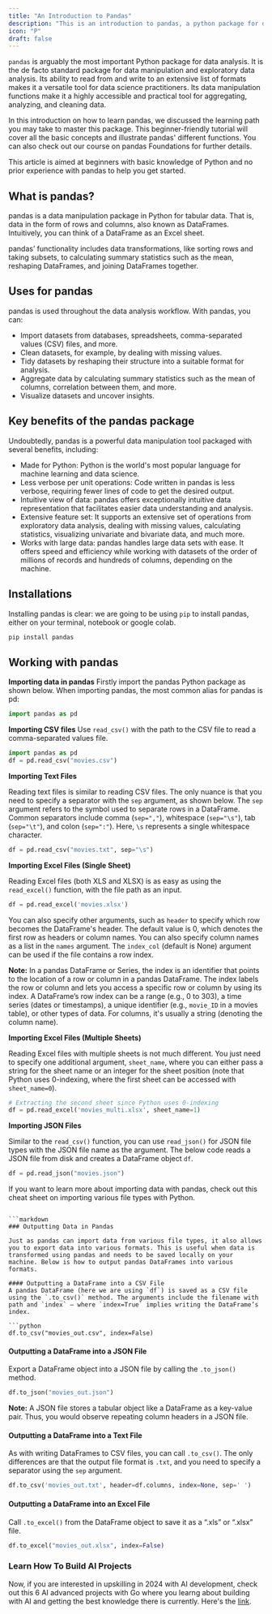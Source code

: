 ```yaml
---
title: "An Introduction to Pandas"
description: "This is an introduction to pandas, a python package for data analysis."
icon: "P"
draft: false
---
```


`pandas` is arguably the most important Python package for data analysis. It is the de facto standard package for data manipulation and exploratory data analysis. Its ability to read from and write to an extensive list of formats makes it a versatile tool for data science practitioners. Its data manipulation functions make it a highly accessible and practical tool for aggregating, analyzing, and cleaning data. 

In this introduction on how to learn pandas, we discussed the learning path you may take to master this package. This beginner-friendly tutorial will cover all the basic concepts and illustrate pandas' different functions. You can also check out our course on pandas Foundations for further details. 

This article is aimed at beginners with basic knowledge of Python and no prior experience with pandas to help you get started.

## What is pandas?
pandas is a data manipulation package in Python for tabular data. That is, data in the form of rows and columns, also known as DataFrames. Intuitively, you can think of a DataFrame as an Excel sheet. 

pandas’ functionality includes data transformations, like sorting rows and taking subsets, to calculating summary statistics such as the mean, reshaping DataFrames, and joining DataFrames together.

## Uses for pandas
pandas is used throughout the data analysis workflow. With pandas, you can:

- Import datasets from databases, spreadsheets, comma-separated values (CSV) files, and more.
- Clean datasets, for example, by dealing with missing values.
- Tidy datasets by reshaping their structure into a suitable format for analysis.
- Aggregate data by calculating summary statistics such as the mean of columns, correlation between them, and more.
- Visualize datasets and uncover insights.

## Key benefits of the pandas package
Undoubtedly, pandas is a powerful data manipulation tool packaged with several benefits, including:

- Made for Python: Python is the world's most popular language for machine learning and data science.
- Less verbose per unit operations: Code written in pandas is less verbose, requiring fewer lines of code to get the desired output. 
- Intuitive view of data: pandas offers exceptionally intuitive data representation that facilitates easier data understanding and analysis.
- Extensive feature set: It supports an extensive set of operations from exploratory data analysis, dealing with missing values, calculating statistics, visualizing univariate and bivariate data, and much more.
- Works with large data: pandas handles large data sets with ease. It offers speed and efficiency while working with datasets of the order of millions of records and hundreds of columns, depending on the machine.

## Installations
Installing pandas is clear: we are going to be using `pip` to install pandas, either on your terminal, notebook or google colab.
```bash
pip install pandas
```

## Working with pandas

**Importing data in pandas**
Firstly import the pandas Python package as shown below. When importing pandas, the most common alias for pandas is pd:
```python
import pandas as pd
```

**Importing CSV files**
Use `read_csv()` with the path to the CSV file to read a comma-separated values file.

```python
import pandas as pd
df = pd.read_csv("movies.csv") 
```

**Importing Text Files** 

Reading text files is similar to reading CSV files. The only nuance is that you need to specify a separator with the `sep` argument, as shown below. The `sep` argument refers to the symbol used to separate rows in a DataFrame. Common separators include comma (`sep=","`), whitespace (`sep="\s"`), tab (`sep="\t"`), and colon (`sep=":"`). Here, `\s` represents a single whitespace character.

```python
df = pd.read_csv("movies.txt", sep="\s")
```

**Importing Excel Files (Single Sheet)**

Reading Excel files (both XLS and XLSX) is as easy as using the `read_excel()` function, with the file path as an input.

```python
df = pd.read_excel('movies.xlsx')
```

You can also specify other arguments, such as `header` to specify which row becomes the DataFrame's header. The default value is 0, which denotes the first row as headers or column names. You can also specify column names as a list in the `names` argument. The `index_col` (default is None) argument can be used if the file contains a row index.

**Note:** In a pandas DataFrame or Series, the index is an identifier that points to the location of a row or column in a pandas DataFrame. The index labels the row or column and lets you access a specific row or column by using its index. A DataFrame’s row index can be a range (e.g., 0 to 303), a time series (dates or timestamps), a unique identifier (e.g., `movie_ID` in a movies table), or other types of data. For columns, it's usually a string (denoting the column name).

**Importing Excel Files (Multiple Sheets)**

Reading Excel files with multiple sheets is not much different. You just need to specify one additional argument, `sheet_name`, where you can either pass a string for the sheet name or an integer for the sheet position (note that Python uses 0-indexing, where the first sheet can be accessed with `sheet_name=0`).

```python
# Extracting the second sheet since Python uses 0-indexing
df = pd.read_excel('movies_multi.xlsx', sheet_name=1)
```

**Importing JSON Files**

Similar to the `read_csv()` function, you can use `read_json()` for JSON file types with the JSON file name as the argument. The below code reads a JSON file from disk and creates a DataFrame object `df`.

```python
df = pd.read_json("movies.json")
```

If you want to learn more about importing data with pandas, check out this cheat sheet on importing various file types with Python.
```

```markdown
### Outputting Data in Pandas

Just as pandas can import data from various file types, it also allows you to export data into various formats. This is useful when data is transformed using pandas and needs to be saved locally on your machine. Below is how to output pandas DataFrames into various formats.

#### Outputting a DataFrame into a CSV File
A pandas DataFrame (here we are using `df`) is saved as a CSV file using the `.to_csv()` method. The arguments include the filename with path and `index` – where `index=True` implies writing the DataFrame’s index.

```python
df.to_csv("movies_out.csv", index=False)
```

#### Outputting a DataFrame into a JSON File
Export a DataFrame object into a JSON file by calling the `.to_json()` method.

```python
df.to_json("movies_out.json")
```

**Note:** A JSON file stores a tabular object like a DataFrame as a key-value pair. Thus, you would observe repeating column headers in a JSON file.

#### Outputting a DataFrame into a Text File
As with writing DataFrames to CSV files, you can call `.to_csv()`. The only differences are that the output file format is `.txt`, and you need to specify a separator using the `sep` argument.

```python
df.to_csv('movies_out.txt', header=df.columns, index=None, sep=' ')
```

#### Outputting a DataFrame into an Excel File
Call `.to_excel()` from the DataFrame object to save it as a “.xls” or “.xlsx” file.

```python
df.to_excel("movies_out.xlsx", index=False)
```

### Learn How To Build AI Projects

Now, if you are interested in upskilling in 2024 with AI development, check out this 6 AI advanced projects with Go where you learng about building with AI and getting the best knowledge there is currently. Here's the [link](https://akhilsharmatech.gumroad.com/l/zgxqq).